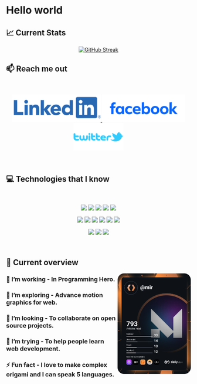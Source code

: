 # Hello world

## :chart_with_upwards_trend: Current Stats
<p align='center'>
<a href="https://git.io/streak-stats"><img src="https://github-readme-streak-stats.herokuapp.com?user=67sazzadhossen&theme=transparent" alt="GitHub Streak" /></a>
</p>


## :mailbox: Reach me out

<br />

<p align="center">
  <a href="https://www.linkedin.com/in/67sazzadhossen">
    <img height="75" src="https://github.com/67sazzadhossen/67sazzadhossen/blob/main/assets/linkedin.png?raw=true">
  </a>
  <a href="https://www.facebook.com/sazzad.hossen19">
    <img height="75" src="https://raw.githubusercontent.com/67sazzadhossen/67sazzadhossen/351497f477244f3647a82b8bb37d66326cdc45f9/assets/facebook.svg">
  </a>
  <a href="https://twitter.com/sazzadhossen010">
    <img height="75" src="https://github.com/67sazzadhossen/67sazzadhossen/blob/main/assets/twitter.png?raw=true">
  </a>
</p>


<br />


## :computer: Technologies that I know

<br>
<p align="center">
<img src="https://github.com/mir-hussain/mir-hussain/blob/main/images/icons/HTML.png"/>
<img src="https://github.com/mir-hussain/mir-hussain/blob/main/images/icons/css.png"/>
<img src="https://github.com/mir-hussain/mir-hussain/blob/main/images/icons/JavaScript.png"/>
<img src="https://github.com/mir-hussain/mir-hussain/blob/main/images/icons/c.png"/>
<img src="https://github.com/mir-hussain/mir-hussain/blob/main/images/icons/cpp.png"/>
</p>
<p align="center">
<img src="https://github.com/mir-hussain/mir-hussain/blob/main/images/icons/react.png"/>
<img src="https://github.com/mir-hussain/mir-hussain/blob/main/images/icons/redux.png"/>
<img src="https://github.com/mir-hussain/mir-hussain/blob/main/images/icons/sass.png"/>
<img src="https://github.com/mir-hussain/mir-hussain/blob/main/images/icons/tailwind.png"/>
<img src="https://github.com/mir-hussain/mir-hussain/blob/main/images/icons/Bootsrap.png"/>
<img src="https://github.com/mir-hussain/mir-hussain/blob/main/images/icons/firebase.png"/>
</p>
<p align="center">
<img src="https://github.com/mir-hussain/mir-hussain/blob/main/images/icons/node.png"/>
<img src="https://github.com/mir-hussain/mir-hussain/blob/main/images/icons/express.png"/>
<img src="https://github.com/mir-hussain/mir-hussain/blob/main/images/icons/mongo.png"/>
</p>
<br/>



## :eyes: Current overview

<div align="left">
<a href="https://app.daily.dev/mir"><img align="right" src="https://github.com/mir-hussain/mir-hussain/blob/main/devcard.svg" width="200" alt="Mir Hussain's Dev Card"/></a>
</div>

### 🔭 I’m working - In Programming Hero. 
### 🌱 I’m exploring - Advance motion graphics for web. 
### 👯 I’m looking - To collaborate on open source projects. 
### 🤔 I’m trying - To help people learn web development. 
### ⚡ Fun fact - I love to make complex origami and I can speak 5 languages.
